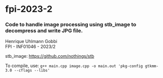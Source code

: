 # fpi-2023-2

### Code to handle image processing using stb_image to decompress and write JPG file.

Henrique Uhlmann Gobbi  
FPI - INF01046 - 2023/2

stb_image: https://github.com/nothings/stb  

To compile, use: `g++ main.cpp image.cpp -o main.out 'pkg-config gtkmm-3.0 --cflags --libs'`
